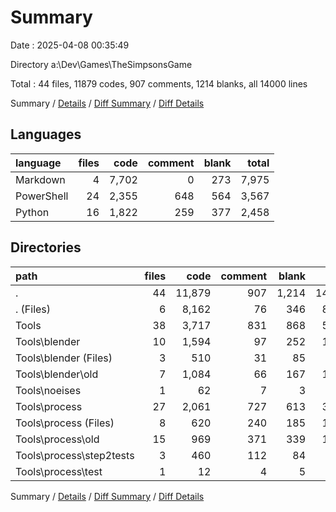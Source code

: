 # Summary

Date : 2025-04-08 00:35:49

Directory a:\\Dev\\Games\\TheSimpsonsGame

Total : 44 files,  11879 codes, 907 comments, 1214 blanks, all 14000 lines

Summary / [Details](details.md) / [Diff Summary](diff.md) / [Diff Details](diff-details.md)

## Languages
| language | files | code | comment | blank | total |
| :--- | ---: | ---: | ---: | ---: | ---: |
| Markdown | 4 | 7,702 | 0 | 273 | 7,975 |
| PowerShell | 24 | 2,355 | 648 | 564 | 3,567 |
| Python | 16 | 1,822 | 259 | 377 | 2,458 |

## Directories
| path | files | code | comment | blank | total |
| :--- | ---: | ---: | ---: | ---: | ---: |
| . | 44 | 11,879 | 907 | 1,214 | 14,000 |
| . (Files) | 6 | 8,162 | 76 | 346 | 8,584 |
| Tools | 38 | 3,717 | 831 | 868 | 5,416 |
| Tools\\blender | 10 | 1,594 | 97 | 252 | 1,943 |
| Tools\\blender (Files) | 3 | 510 | 31 | 85 | 626 |
| Tools\\blender\\old | 7 | 1,084 | 66 | 167 | 1,317 |
| Tools\\noeises | 1 | 62 | 7 | 3 | 72 |
| Tools\\process | 27 | 2,061 | 727 | 613 | 3,401 |
| Tools\\process (Files) | 8 | 620 | 240 | 185 | 1,045 |
| Tools\\process\\old | 15 | 969 | 371 | 339 | 1,679 |
| Tools\\process\\step2tests | 3 | 460 | 112 | 84 | 656 |
| Tools\\process\\test | 1 | 12 | 4 | 5 | 21 |

Summary / [Details](details.md) / [Diff Summary](diff.md) / [Diff Details](diff-details.md)